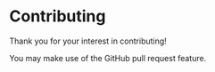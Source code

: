 Contributing
============

Thank you for your interest in contributing!

You may make use of the GitHub pull request feature.
